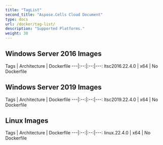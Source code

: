 ```yaml
---
title: "TagList"
second_title: "Aspose.Cells Cloud Document"
type: docs
url: /docker/tag-list/
description: "Supported Platforms."
weight: 30
---
```


## Windows Server 2016 Images ##

Tags |	Architecture | Dockerfile 
---|:--:|:--:|---:
ltsc2016.22.4.0 | x64   | No Dockerfile


## Windows Server 2019 Images ##

Tags |	Architecture | Dockerfile 
---|:--:|:--:|---:
ltsc2019.22.4.0 | x64   | No Dockerfile


## Linux Images ##

Tags |	Architecture | Dockerfile 
---|:--:|:--:|---:
linux.22.4.0 | x64   | No Dockerfile
